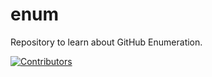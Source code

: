 # enum
Repository to learn about GitHub Enumeration.


























































































































































































[![Contributors](https://img.shields.io/badge/Contributors-3-brightgreen)](https://github.com/EurydiceCorp/enum/graphs/contributors)
